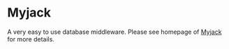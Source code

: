 # Myjack

A very easy to use database middleware. Please see homepage of [Myjack](http://mayanjun.org/projects/myjack) for more details. 
